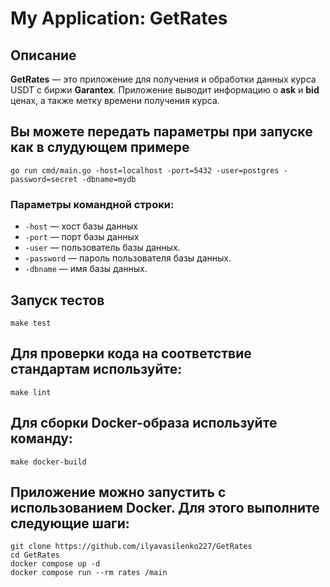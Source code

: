 # My Application: GetRates

## Описание
**GetRates** — это приложение для получения и обработки данных курса USDT с биржи **Garantex**. Приложение выводит информацию о **ask** и **bid** ценах, а также метку времени получения курса.


## Вы можете передать параметры при запуске как в слудующем примере
```
go run cmd/main.go -host=localhost -port=5432 -user=postgres -password=secret -dbname=mydb
```


### Параметры командной строки:
- `-host` — хост базы данных
- `-port` — порт базы данных 
- `-user` — пользователь базы данных.
- `-password` — пароль пользователя базы данных.
- `-dbname` — имя базы данных.

## Запуск тестов
```
make test
```

## Для проверки кода на соответствие стандартам используйте:
```
make lint
```

##  Для сборки Docker-образа используйте команду:
```
make docker-build
```

## Приложение можно запустить с использованием Docker. Для этого выполните следующие шаги:
```
git clone https://github.com/ilyavasilenko227/GetRates
cd GetRates
docker compose up -d
docker compose run --rm rates /main
```